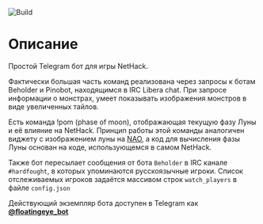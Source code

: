 ![Build](https://github.com/weirdvic/floating-eye/actions/workflows/main.yml/badge.svg)
# Описание
Простой Telegram бот для игры NetHack.

Фактически большая часть команд реализована через запросы к ботам Beholder и Pinobot, находящимся в IRC Libera chat.
При запросе информации о монстрах, умеет показывать изображения монстров в виде увеличенных тайлов.

Есть команда !pom (phase of moon), отображающая текущую фазу Луны и её влияние на NetHack. Принцип работы этой команды аналогичен виджету с изображением луны на [NAO](https://alt.org/nethack/), а код для вычисления фазы Луны основан на коде, использующемся в самом NetHack.

Также бот пересылает сообщения от бота `Beholder` в IRC канале `#hardfought`, в которых упоминаются русскоязычные игроки. Список отслеживаемых игроков задаётся массивом строк `watch_players` в файле `config.json`

Действующий экземпляр бота доступен в Telegram как [__@floatingeye_bot__](https://t.me/floatingeye_bot)

